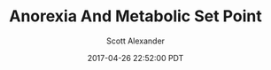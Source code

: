 ---
layout: podcast
title: "Anorexia And Metabolic Set Point"
author: Scott Alexander
description: https://slatestarcodex.com/2017/04/26/anorexia-and-metabolic-set-point/
date: 2017-04-26 22:52:00 PDT
length: 2442068
duration: 610
guid: anorexia-and-metabolic-set-point
---